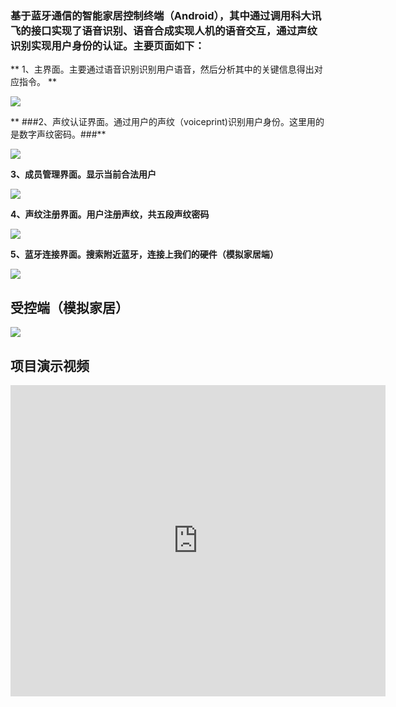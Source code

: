 ### 基于蓝牙通信的智能家居控制终端（Android），其中通过调用科大讯飞的接口实现了语音识别、语音合成实现人机的语音交互，通过声纹识别实现用户身份的认证。主要页面如下： ###




** 1、主界面。主要通过语音识别识别用户语音，然后分析其中的关键信息得出对应指令。 **

![](https://i.imgur.com/cUJzqrt.jpg)



**
###2、声纹认证界面。通过用户的声纹（voiceprint)识别用户身份。这里用的是数字声纹密码。###**

![](https://i.imgur.com/yObHuqZ.jpg)




**3、成员管理界面。显示当前合法用户**

![](https://i.imgur.com/emGTbAd.jpg)




**4、声纹注册界面。用户注册声纹，共五段声纹密码**

![](https://i.imgur.com/EqesCte.jpg)



**5、蓝牙连接界面。搜索附近蓝牙，连接上我们的硬件（模拟家居端）**

![](https://i.imgur.com/SdtAINT.jpg)


##  受控端（模拟家居）  ##

![](https://i.imgur.com/tCtnsRn.jpg)



## 项目演示视频 ##

<iframe width="600" height="498" src="http://player.youku.com/embed/XMzQ4MTExNTI3Ng==" frameborder="0" allowfullscreen></iframe>







